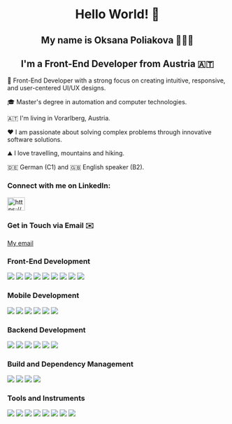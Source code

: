 <h1 align="center"> Hello World! 👋 </h1>

<h2 align="center">My name is Oksana Poliakova 👩🏼‍💻 </h2>
<h2 align="center">I'm a Front-End Developer from Austria 🇦🇹 </h2>

<p></p>
<p> 🚀 Front-End Developer with a strong focus on creating intuitive, responsive, and user-centered UI/UX designs.
<p> 🎓 Master's degree in automation and computer technologies.
<p> 🇦🇹 I'm living in Vorarlberg, Austria.
<p> ❤️ I am passionate about solving complex problems through innovative software solutions.
<p> ⛰️ I love travelling, mountains and hiking.
<p> 🇩🇪 German (C1) and 🇬🇧 English speaker (B2).

<h3 align="left">Connect with me on LinkedIn:</h3>
<p align="left">
  <a href="https://www.linkedin.com/in/it-oksana-poliakova/" target="blank"><img align="center" src="https://raw.githubusercontent.com/rahuldkjain/github-profile-readme-generator/master/src/images/icons/Social/linked-in-alt.svg" alt="https://www.linkedin.com/in/oksana-poliakova/" height="30" width="40" /></a>
</p>
<h3 align="left">Get in Touch via Email ✉️</h3>
<p align="left">
  <a href="mailto:it.oksana.poliakova@gmail.com" target="blank">My email</a>
</p>

<h3> Front-End Development </h3>
<p> 
  <img src="https://img.shields.io/badge/HTML5-00BFFF?style=for-the-badge&logo=HTML5&logoColor=white"/>
  <img src="https://img.shields.io/badge/CSS3-4682B4?style=for-the-badge&logo=CSS3&logoColor=white"/>
  <img src="https://img.shields.io/badge/SCSS-00BFFF?style=for-the-badge&logo=Sass&logoColor=white"/>
  <img src="https://img.shields.io/badge/Less-4682B4?style=for-the-badge&logo=Less&logoColor=white"/>
  <img src="https://img.shields.io/badge/JavaScript-00BFFF?style=for-the-badge&logo=JavaScript&logoColor=white"/>
  <img src="https://img.shields.io/badge/React-4682B4?style=for-the-badge&logo=React&logoColor=white"/>
  <img src="https://img.shields.io/badge/Bootstrap-00BFFF?style=for-the-badge&logo=Bootstrap&logoColor=white"/>
  <img src="https://img.shields.io/badge/Materialize-4682B4?style=for-the-badge&logo=Material-UI&logoColor=white"/>
  <img src="https://img.shields.io/badge/REST API-00BFFF?style=for-the-badge"/>
</p>
</p>
  
<h3> Mobile Development </h3>
<p> 
  <img src="https://img.shields.io/badge/Swift-00BFFF?style=for-the-badge&logo=Swift&logoColor=white"/>
  <img src="https://img.shields.io/badge/SwiftUI-4682B4?style=for-the-badge"/>
  <img src="https://img.shields.io/badge/UIKit-00BFFF?style=for-the-badge"/>
  <img src="https://img.shields.io/badge/Core Data-4682B4?style=for-the-badge"/>
  <img src="https://img.shields.io/badge/MVVM-4682B4?style=for-the-badge"/>
  <img src="https://img.shields.io/badge/CocoaPods-00BFFF?style=for-the-badge"/>
</p>

<h3> Backend Development </h3>
<p>
  <img src="https://img.shields.io/badge/JAVA-00BFFF?style=for-the-badge&logo=CoffeeScript&logoColor=white"/> 
  <img src="https://img.shields.io/badge/Spring-4682B4?style=for-the-badge&logo=Spring&logoColor=white"/> 
  <img src="https://img.shields.io/badge/Postgresql-00BFFF?style=for-the-badge&logo=postgreSQL&logoColor=white"/> 
  <img src="https://img.shields.io/badge/Hibernate-4682B4?style=for-the-badge&logo=Hibernate&logoColor=white"/> 
  <img src="https://img.shields.io/badge/JDBC-00BFFF?style=for-the-badge"/>
  <img src="https://img.shields.io/badge/HTTP SERVLETS-4682B4?style=for-the-badge" /> 
</p>

<h3> Build and Dependency Management </h3>
<p>
  <img src="https://img.shields.io/badge/Gradle-00BFFF?style=for-the-badge&logo=Gradle&logoColor=white"/>
  <img src="https://img.shields.io/badge/Maven-4682B4?style=for-the-badge&logo=Apache-Maven&logoColor=white"/>
  <img src="https://img.shields.io/badge/Webpack-00BFFF?style=for-the-badge&logo=Webpack&logoColor=white"/>
  <img src="https://img.shields.io/badge/Gulp-4682B4?style=for-the-badge&logo=Gulp&logoColor=white"/>
</p>

<h3> Tools and Instruments </h3>
<p> 
  <img src="https://img.shields.io/badge/Git-00BFFF?style=for-the-badge&logo=Git&logoColor=white"/>
  <img src="https://img.shields.io/badge/Docker-4682B4?style=for-the-badge&logo=Docker&logoColor=white"/> 
  <img src="https://img.shields.io/badge/Charles-00BFFF?style=for-the-badge"/>
  <img src="https://img.shields.io/badge/Postman-4682B4?style=for-the-badge&logo=Postman&logoColor=white"/>
  <img src="https://img.shields.io/badge/Jira-00BFFF?style=for-the-badge&logo=Jira&logoColor=white"/>
  <img src="https://img.shields.io/badge/Scrum-4682B4?style=for-the-badge&logo=Scrum&logoColor=white"/>
  <img src="https://img.shields.io/badge/Figma-00BFFF?style=for-the-badge&logo=Figma&logoColor=white"/>
  <img src="https://img.shields.io/badge/Adobe XD-4682B4?style=for-the-badge&logo=Adobe XD&logoColor=white"/>
</p>

